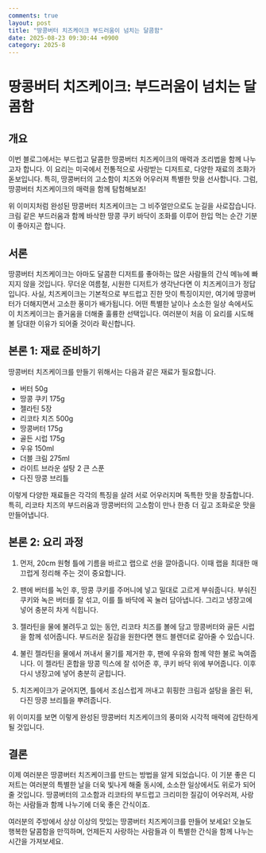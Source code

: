 ```yaml
---
comments: true
layout: post
title: "땅콩버터 치즈케이크 부드러움이 넘치는 달콤함"
date: 2025-08-23 09:30:44 +0900
category: 2025-8
---
```


# 땅콩버터 치즈케이크: 부드러움이 넘치는 달콤함

## 개요
이번 블로그에서는 부드럽고 달콤한 땅콩버터 치즈케이크의 매력과 조리법을 함께 나누고자 합니다. 이 요리는 미국에서 전통적으로 사랑받는 디저트로, 다양한 재료의 조화가 돋보입니다. 특히, 땅콩버터의 고소함이 치즈와 어우러져 특별한 맛을 선사합니다. 그럼, 땅콩버터 치즈케이크의 매력을 함께 탐험해보죠!

위 이미지처럼 완성된 땅콩버터 치즈케이크는 그 비주얼만으로도 눈길을 사로잡습니다. 크림 같은 부드러움과 함께 바삭한 땅콩 쿠키 바닥이 조화를 이루어 한입 먹는 순간 기분이 좋아지곤 합니다.

## 서론
땅콩버터 치즈케이크는 아마도 달콤한 디저트를 좋아하는 많은 사람들의 간식 메뉴에 빠지지 않을 것입니다. 무더운 여름철, 시원한 디저트가 생각난다면 이 치즈케이크가 정답입니다. 사실, 치즈케이크는 기본적으로 부드럽고 진한 맛이 특징이지만, 여기에 땅콩버터가 더해지면서 고소한 풍미가 배가됩니다. 어떤 특별한 날이나 소소한 일상 속에서도 이 치즈케이크는 즐거움을 더해줄 훌륭한 선택입니다. 여러분이 처음 이 요리를 시도해볼 담대한 이유가 되어줄 것이라 확신합니다.

## 본론 1: 재료 준비하기
땅콩버터 치즈케이크를 만들기 위해서는 다음과 같은 재료가 필요합니다.

- 버터 50g
- 땅콩 쿠키 175g
- 젤라틴 5장
- 리코타 치즈 500g
- 땅콩버터 175g
- 골든 시럽 175g
- 우유 150ml
- 더블 크림 275ml
- 라이트 브라운 설탕 2 큰 스푼
- 다진 땅콩 브리틀

이렇게 다양한 재료들은 각각의 특징을 살려 서로 어우러지며 독특한 맛을 창출합니다. 특히, 리코타 치즈의 부드러움과 땅콩버터의 고소함이 만나 한층 더 깊고 조화로운 맛을 만들어냅니다.

## 본론 2: 요리 과정
1. 먼저, 20cm 원형 틀에 기름을 바르고 랩으로 선을 깔아줍니다. 이때 랩을 최대한 매끄럽게 정리해 주는 것이 중요합니다.

2. 팬에 버터를 녹인 후, 땅콩 쿠키를 주머니에 넣고 밀대로 고르게 부숴줍니다. 부숴진 쿠키와 녹은 버터를 잘 섞고, 이를 틀 바닥에 꼭 눌러 담아냅니다. 그리고 냉장고에 넣어 충분히 차게 식힙니다.

3. 젤라틴을 물에 불려두고 있는 동안, 리코타 치즈를 볼에 담고 땅콩버터와 골든 시럽을 함께 섞어줍니다. 부드러운 질감을 원한다면 핸드 블렌더로 갈아줄 수 있습니다.

4. 불린 젤라틴을 물에서 꺼내서 물기를 제거한 후, 팬에 우유와 함께 약한 불로 녹여줍니다. 이 젤라틴 혼합을 땅콩 믹스에 잘 섞어준 후, 쿠키 바닥 위에 부어줍니다. 이후 다시 냉장고에 넣어 충분히 굳힙니다.

5. 치즈케이크가 굳어지면, 틀에서 조심스럽게 꺼내고 휘핑한 크림과 설탕을 올린 뒤, 다진 땅콩 브리틀을 뿌려줍니다.

위 이미지를 보면 이렇게 완성된 땅콩버터 치즈케이크의 풍미와 시각적 매력에 감탄하게 될 것입니다. 

## 결론
이제 여러분은 땅콩버터 치즈케이크를 만드는 방법을 알게 되었습니다. 이 기분 좋은 디저트는 여러분의 특별한 날을 더욱 빛나게 해줄 동시에, 소소한 일상에서도 위로가 되어 줄 것입니다. 땅콩버터의 고소함과 리코타의 부드럽고 크리미한 질감이 어우러져, 사랑하는 사람들과 함께 나누기에 더욱 좋은 간식이죠. 

여러분의 주방에서 상상 이상의 맛있는 땅콩버터 치즈케이크를 만들어 보세요! 오늘도 행복한 달콤함을 만끽하며, 언제든지 사랑하는 사람들과 이 특별한 간식을 함께 나누는 시간을 가져보세요.
